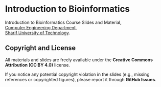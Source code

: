 # Introduction to Bioinformatics
Introduction to Bioinformatics Course Slides and Material,  
[Computer Engineering Department](https://ce.sharif.edu),  
[Sharif University of Technology](https://www.sharif.edu).

## Copyright and License
All materials and slides are freely available under the **Creative Commons Attribution (CC BY 4.0)** license.  

If you notice any potential copyright violation in the slides (e.g., missing references or copyrighted figures),  please report it through **GitHub Issues**.

